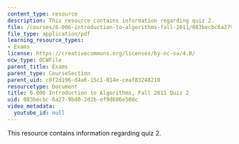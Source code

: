```yaml
---
content_type: resource
description: This resource contains information regarding quiz 2.
file: /courses/6-006-introduction-to-algorithms-fall-2011/083becbc6a279bd02d2bef9d606e508c_MIT6_006F11_quiz2.pdf
file_type: application/pdf
learning_resource_types:
- Exams
license: https://creativecommons.org/licenses/by-nc-sa/4.0/
ocw_type: OCWFile
parent_title: Exams
parent_type: CourseSection
parent_uid: c0f2d196-d4a6-15c1-014e-ceaf83248218
resourcetype: Document
title: 6.006 Introduction to Algorithms, Fall 2011 Quiz 2
uid: 083becbc-6a27-9bd0-2d2b-ef9d606e508c
video_metadata:
  youtube_id: null
---
```

This resource contains information regarding quiz 2.